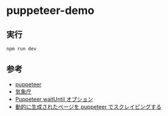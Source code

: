 # puppeteer-demo

## 実行

```sh
npm run dev
```

## 参考

- [puppeteer](https://github.com/puppeteer/puppeteer)
- [気象庁](https://www.jma.go.jp/bosai/amedas/#amdno=41361&area_type=offices&area_code=090000&format=table1h&elems=53400)
- [Puppeteer waitUntil オプション](https://blog.cloudlayer.io/puppeteer-waituntil-options/)
- [動的に生成されたページを puppeteer でスクレイピングする](https://qiita.com/Climber22/items/556d4b05b50ae8128788)
